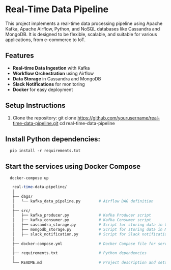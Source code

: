 # Real-Time Data Pipeline

This project implements a real-time data processing pipeline using Apache Kafka, Apache Airflow, Python, and NoSQL databases like Cassandra and MongoDB. It is designed to be flexible, scalable, and suitable for various applications, from e-commerce to IoT.

## Features

- **Real-time Data Ingestion** with Kafka
- **Workflow Orchestration** using Airflow
- **Data Storage** in Cassandra and MongoDB
- **Slack Notifications** for monitoring
- **Docker** for easy deployment

## Setup Instructions

1. Clone the repository:
            git clone https://github.com/yourusername/real-time-data-pipeline.git
            cd real-time-data-pipeline

## Install Python dependencies:
      pip install -r requirements.txt

## Start the services using Docker Compose
      docker-compose up


```perl
   real-time-data-pipeline/
   │
   ├── dags/
   │   └── kafka_data_pipeline.py        # Airflow DAG definition
   │
   ├── src/
   │   ├── kafka_producer.py             # Kafka Producer script
   │   ├── kafka_consumer.py             # Kafka Consumer script
   │   ├── cassandra_storage.py          # Script for storing data in Cassandra
   │   ├── mongodb_storage.py            # Script for storing data in MongoDB
   │   ├── slack_notification.py         # Script for Slack notifications
   │
   ├── docker-compose.yml                # Docker Compose file for services setup
   │
   ├── requirements.txt                  # Python dependencies
   │
   └── README.md                         # Project description and setup instructions
